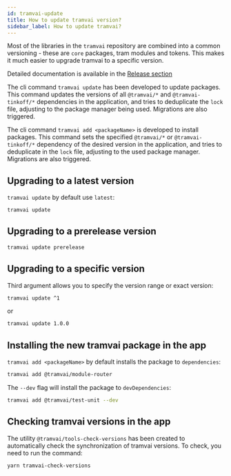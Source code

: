 ```yaml
---
id: tramvai-update
title: How to update tramvai version?
sidebar_label: How to update tramvai?
---
```


Most of the libraries in the `tramvai` repository are combined into a common versioning - these are `core` packages, tram modules and tokens.
This makes it much easier to upgrade tramvai to a specific version.

Detailed documentation is available in the [Release section](concepts/versioning.md)

The cli command `tramvai update` has been developed to update packages.
This command updates the versions of all `@tramvai/*` and `@tramvai-tinkoff/*` dependencies in the application, and tries to deduplicate the `lock` file, adjusting to the package manager being used.
Migrations are also triggered.

The cli command `tramvai add <packageName>` is developed to install packages.
This command sets the specified `@tramvai/*` or `@tramvai-tinkoff/*` dependency of the desired version in the application, and tries to deduplicate in the `lock` file, adjusting to the used package manager.
Migrations are also triggered.

## Upgrading to a latest version

`tramvai update` by default use `latest`:

```bash
tramvai update
```

## Upgrading to a prerelease version

```bash
tramvai update prerelease
```

## Upgrading to a specific version

Third argument allows you to specify the version range or exact version:

```bash
tramvai update ^1
```
or
```bash
tramvai update 1.0.0
```

## Installing the new tramvai package in the app

`tramvai add <packageName>` by default installs the package to `dependencies`:

```bash
tramvai add @tramvai/module-router
```

The `--dev` flag will install the package to `devDependencies`:

```bash
tramvai add @tramvai/test-unit --dev
```

## Checking tramvai versions in the app

The utility `@tramvai/tools-check-versions` has been created to automatically check the synchronization of tramvai versions.
To check, you need to run the command:

```bash
yarn tramvai-check-versions
```
